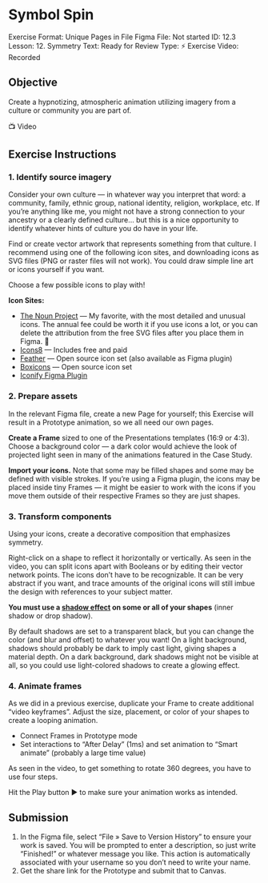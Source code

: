 # Symbol Spin

Exercise Format: Unique Pages in File
Figma File: Not started
ID: 12.3
Lesson: 12. Symmetry
Text: Ready for Review
Type: ⚡️ Exercise
Video: Recorded

## Objective

Create a hypnotizing, atmospheric animation utilizing imagery from a culture or community you are part of.

<aside>
📺 Video

</aside>

## Exercise Instructions

### 1. Identify source imagery

Consider your own culture — in whatever way you interpret that word: a community, family, ethnic group, national identity, religion, workplace, etc. If you’re anything like me, you might not have a strong connection to your ancestry or a clearly defined culture… but this is a nice opportunity to identify whatever hints of culture you do have in your life.

Find or create vector artwork that represents something from that culture. I recommend using one of the following icon sites, and downloading icons as SVG files (PNG or raster files will not work). You could draw simple line art or icons yourself if you want. 

Choose a few possible icons to play with!

**********************Icon Sites:**********************

- [The Noun Project](https://thenounproject.com/) — My favorite, with the most detailed and unusual icons. The annual fee could be worth it if you use icons a lot, or you can delete the attribution from the free SVG files after you place them in Figma. 🤫
- [Icons8](https://icons8.com/) — Includes free and paid
- [Feather](https://feather.netlify.app/) — Open source icon set (also available as Figma plugin)
- [Boxicons](https://boxicons.com/) — Open source icon set
- [Iconify Figma Plugin](https://www.figma.com/community/plugin/735098390272716381/Iconify)

### 2. Prepare assets

In the relevant Figma file, create a new Page for yourself; this Exercise will result in a Prototype animation, so we all need our own pages. 

**Create a Frame** sized to one of the Presentations templates (16:9 or 4:3). Choose a background color — a dark color would achieve the look of projected light seen in many of the animations featured in the Case Study.

**Import your icons.** Note that some may be filled shapes and some may be defined with visible strokes. If you’re using a Figma plugin, the icons may be placed inside tiny Frames — it might be easier to work with the icons if you move them outside of their respective Frames so they are just shapes.

### 3. Transform components

Using your icons, create a decorative composition that emphasizes symmetry. 

Right-click on a shape to reflect it horizontally or vertically. As seen in the video, you can split icons apart with Booleans or by editing their vector network points. The icons don’t have to be recognizable. It can be very abstract if you want, and trace amounts of the original icons will still imbue the design with references to your subject matter. 

**You must use a [shadow effect](https://www.notion.so/UI-Goodies-All-the-best-resources-for-designers-in-one-place-ae8deb44e71740e29531c927803e86fe) on some or all of your shapes** (inner shadow or drop shadow). 

By default shadows are set to a transparent black, but you can change the color (and blur and offset) to whatever you want! On a light background, shadows should probably be dark to imply cast light, giving shapes a material depth. On a dark background, dark shadows might not be visible at all, so you could use light-colored shadows to create a glowing effect. 

### 4. Animate frames

As we did in a previous exercise, duplicate your Frame to create additional “video keyframes”. Adjust the size, placement, or color of your shapes to create a looping animation. 

- Connect Frames in Prototype mode
- Set interactions to “After Delay” (1ms) and set animation to “Smart animate” (probably a large time value)

As seen in the video, to get something to rotate 360 degrees, you have to use four steps.

Hit the Play button ▶️ to make sure your animation works as intended.

## Submission

1. In the Figma file, select “File » Save to Version History” to ensure your work is saved. You will be prompted to enter a description, so just write “Finished!” or whatever message you like. This action is automatically associated with your username so you don’t need to write your name. 
2. Get the share link for the Prototype and submit that to Canvas.